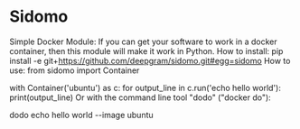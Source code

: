 # Sidomo
Simple Docker Module: If you can get your software to work in a docker container, then this module will make it work in Python.
How to install:
pip install -e git+https://github.com/deepgram/sidomo.git#egg=sidomo
How to use:
from sidomo import Container

with Container('ubuntu') as c:
    for output_line in c.run('echo hello world'):
        print(output_line)
Or with the command line tool "dodo" ("docker do"):

dodo echo hello world --image ubuntu
